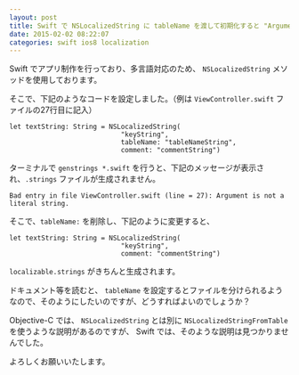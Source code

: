 ```yaml
---
layout: post
title: Swift で NSLocalizedString に tableName を渡して初期化すると "Argument is not a literal string." エラー
date: 2015-02-02 08:22:07
categories: swift ios8 localization
---
```

<!-- {% raw %} -->
<p>Swift でアプリ制作を行っており、多言語対応のため、 <code>NSLocalizedString</code> メソッドを使用しております。</p>

<p>そこで、下記のようなコードを設定しました。（例は <code>ViewController.swift</code> ファイルの27行目に記入）</p>

<pre><code>let textString: String = NSLocalizedString(
                            "keyString",
                            tableName: "tableNameString",
                            comment: "commentString")
</code></pre>

<p>ターミナルで <code>genstrings *.swift</code> を行うと、下記のメッセージが表示され、<code>.strings</code> ファイルが生成されません。</p>

<pre class="lang-none prettyprint-override"><code>Bad entry in file ViewController.swift (line = 27): Argument is not a literal string.
</code></pre>

<p>そこで、<code>tableName:</code> を削除し、下記のように変更すると、</p>

<pre><code>let textString: String = NSLocalizedString(
                            "keyString",
                            comment: "commentString")
</code></pre>

<p><code>localizable.strings</code> がきちんと生成されます。</p>

<p>ドキュメント等を読むと、 <code>tableName</code> を設定するとファイルを分けられるようなので、そのようにしたいのですが、どうすればよいのでしょうか？</p>

<p>Objective-C では、 <code>NSLocalizedString</code> とは別に <code>NSLocalizedStringFromTable</code> を使うような説明があるのですが、 Swift では、そのような説明は見つかりませんでした。</p>

<p>よろしくお願いいたします。</p>
<!-- {% endraw %} -->
